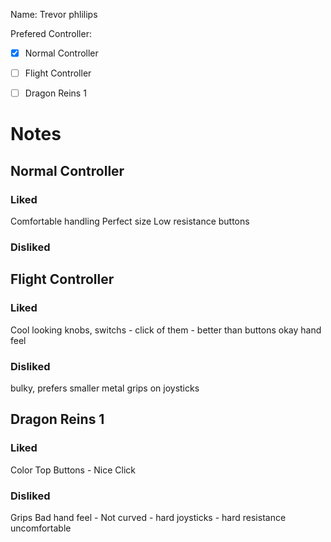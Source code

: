 Name:
Trevor phlilips

Prefered Controller:
- [x]  Normal Controller
- [ ]  Flight Controller
- [ ]  Dragon Reins 1


# Notes

## Normal Controller
### Liked
Comfortable handling
Perfect size
Low resistance buttons
### Disliked

## Flight Controller
### Liked
Cool looking
knobs, switchs - click of them - better than buttons
okay hand feel
### Disliked
bulky, prefers smaller
metal grips on joysticks

## Dragon Reins 1
### Liked
Color
Top Buttons - Nice Click
### Disliked
Grips
Bad hand feel - Not curved - hard
joysticks - hard resistance
uncomfortable
